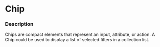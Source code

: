 Chip
=========

### Description
Chips are compact elements that represent an input, attribute, or action. A Chip could be used to display a list of selected filters in a collection list.


